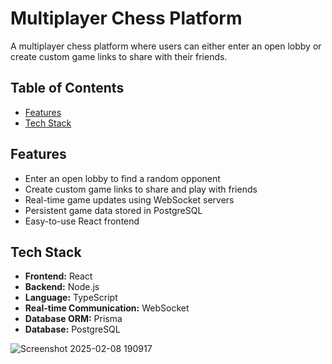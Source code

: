 # Multiplayer Chess Platform

A multiplayer chess platform where users can either enter an open lobby or create custom game links to share with their friends.

## Table of Contents

- [Features](#features)
- [Tech Stack](#tech-stack)

## Features

- Enter an open lobby to find a random opponent
- Create custom game links to share and play with friends
- Real-time game updates using WebSocket servers
- Persistent game data stored in PostgreSQL
- Easy-to-use React frontend

## Tech Stack

- **Frontend:** React
- **Backend:** Node.js
- **Language:** TypeScript
- **Real-time Communication:** WebSocket
- **Database ORM:** Prisma
- **Database:** PostgreSQL

![Screenshot 2025-02-08 190917](https://github.com/user-attachments/assets/cf2affd5-51e6-45dd-bdc6-49b87c098cc1)
